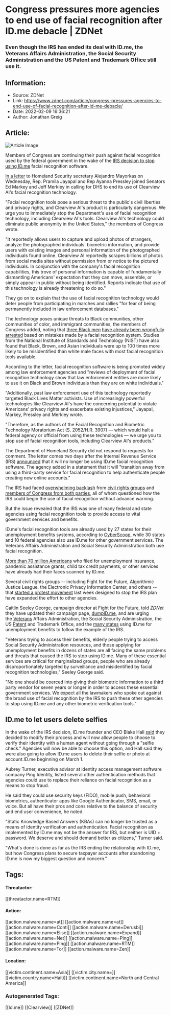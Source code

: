 # Congress pressures more agencies to end use of facial recognition after ID.me debacle | ZDNet
### Even though the IRS has ended its deal with ID.me, the Veterans Affairs Administration, the Social Security Administration and the US Patent and Trademark Office still use it.

## Information:
+ Source: ZDNet
+ Link: https://www.zdnet.com/article/congress-pressures-agencies-to-end-use-of-facial-recognition-after-id-me-debacle/
+ Date: 2022-02-09 16:36:21
+ Author: Jonathan Greig


## Article:
![Article Image](https://www.zdnet.com/a/img/resize/0c1c6fc17a2b51dc5e3f21f0e36bf0d0d15e139c/2021/05/27/ae6f3f09-beca-4250-bace-65edab293539/facial-recognition.jpg?width=770&height=578&fit=crop&auto=webp)

Members of Congress are continuing their push against facial recognition used by the federal government in the wake of the [IRS decision to stop using ID.me](https://www.zdnet.com/article/irs-to-end-id-me-facial-recognition-effort-after-widespread-backlash/) facial recognition software.

[In a letter](https://cdn.vox-cdn.com/uploads/chorus_asset/file/23229182/Letters___Federal_Gov_Use_of_Clearview_AI___2_8_22.pdf) to Homeland Security secretary Alejandro Mayorkas on Wednesday, Rep. Pramila Jayapal and Rep Ayanna Pressley joined Senators Ed Markey and Jeff Merkley in calling for DHS to end its use of Clearview AI's facial recognition technology.

"Facial recognition tools pose a serious threat to the public's civil liberties and privacy rights, and Clearview AI's product is particularly dangerous. We urge you to immediately stop the Department's use of facial recognition technology, including Clearview AI's tools. Clearview AI's technology could eliminate public anonymity in the United States," the members of Congress wrote. 

"It reportedly allows users to capture and upload photos of strangers, analyze the photographed individuals' biometric information, and provide users with existing images and personal information of the photographed individuals found online. Clearview AI reportedly scrapes billions of photos from social media sites without permission from or notice to the pictured individuals. In conjunction with the company's facial recognition capabilities, this trove of personal information is capable of fundamentally dismantling Americans' expectation that they can move, assemble, or simply appear in public without being identified. Reports indicate that use of this technology is already threatening to do so."

They go on to explain that the use of facial recognition technology would deter people from participating in marches and rallies "for fear of being permanently included in law enforcement databases."

The technology poses unique threats to Black communities, other communities of color, and immigrant communities, the members of Congress added, noting that [three Black men](https://www.techrepublic.com/article/detroit-police-admit-to-first-facial-recognition-mistake-after-false-arrest/) [have already been wrongfully arrested](https://www.nytimes.com/2020/12/29/technology/facial-recognition-misidentify-jail.html) based on mistakes made by a facial recognition system. Studies from the National Institute of Standards and Technology (NIST) have also found that Black, Brown, and Asian individuals were up to 100 times more likely to be misidentified than white male faces with most facial recognition tools available. 

According to the letter, facial recognition software is being promoted widely among law enforcement agencies and "reviews of deployment of facial recognition technology show that law enforcement entities are more likely to use it on Black and Brown individuals than they are on white individuals."






"Additionally, past law enforcement use of this technology reportedly targeted Black Lives Matter activists. Use of increasingly powerful technologies like Clearview AI's have the concerning potential to violate Americans' privacy rights and exacerbate existing injustices," Jayapal, Markey, Pressley and Merkley wrote. 

"Therefore, as the authors of the Facial Recognition and Biometric Technology Moratorium Act (S. 2052/H.R. 3907) — which would halt a federal agency or official from using these technologies — we urge you to stop use of facial recognition tools, including Clearview AI's products."

The Department of Homeland Security did not respond to requests for comment. The letter comes two days after the Internal Revenue Service (IRS) [announced](https://www.irs.gov/newsroom/irs-announces-transition-away-from-use-of-third-party-verification-involving-facial-recognition) that it will no longer be using ID.me facial recognition software. The agency added in a statement that it will "transition away from using a third-party service for facial recognition to help authenticate people creating new online accounts."

The IRS had faced [overwhelming backlash](https://www.zdnet.com/article/house-democrats-join-senators-in-urging-irs-end-plan-for-id-me-facial-recognition/) from [civil rights groups](https://www.zdnet.com/article/civil-rights-groups-launch-effort-to-stop-irs-use-of-flawed-id-me-facial-recognition/) and [members of Congress from both parties](https://www.zdnet.com/article/republican-senators-demand-briefing-on-irs-decision-to-require-id-me-selfies/), all of whom questioned how the IRS could begin the use of facial recognition without advance warning. 

But the issue revealed that the IRS was one of many federal and state agencies using facial recognition tools to provide access to vital government services and benefits. 

ID.me's facial recognition tools are already used by 27 states for their unemployment benefits systems, according to [CyberScoop](https://www.cyberscoop.com/irs-idme-security-concerns-congress/), while 30 states and 10 federal agencies also use ID.me for other government services. The Veterans Affairs Administration and Social Security Administration both use facial recognition.

[More than 70 million Americans](https://insights.id.me/press-releases/id-me-comments-on-adherence-to-federal-rules-on-facial-recognition-selfies-that-protect-identities-from-theft/) who filed for unemployment insurance, pandemic assistance grants, child tax credit payments, or other services have already had their faces scanned by ID.me. 

Several civil rights groups -- including Fight for the Future, Algorithmic Justice League, the Electronic Privacy Information Center, and others -- that [started a protest movement](https://www.zdnet.com/article/civil-rights-groups-launch-effort-to-stop-irs-use-of-flawed-id-me-facial-recognition/) last week designed to stop the IRS plan have expanded the effort to other agencies.

Caitlin Seeley George, campaign director at Fight for the Future, told *ZDNet* they have updated their campaign page, [dumpID.me](http://link.mediaoutreach.meltwater.com/ls/click?upn=8rKT-2BLfvCbWIV8uWw-2Fsz2UUL-2BNybdtJ18SDeQXhfecM-3DrapC_IYQgkcewnfgdL-2B1g8T-2FISs1eBa9i6k8lCucJ6ZDthi4YUdyOzfTCLYDUKv3Ftao9NwrtRWw2Eyn64GOxii3MK-2Bkas-2FzOVEwsi-2BrzmRIXFClkANoJKlaRAVpJ35dxdfuZgfk7b7UfSsMaAsXvl4A0dm3TcYzVezYaTjqG-2FHPRDUsn3lOB8OsP31SuonJs-2F7TO6aJ4yy4T0s6Qt0CojDnx9YMiZW8StMp-2FVbcNqdqs0xgvKcdtdU4cp0YDgZMCS0olL9E-2FxaOJY1uS-2BuS1BqFQhRL8v-2FMUxfnbMQqfLfQWZmAUs06MPaBOhYb3nnokBEBUVQuoCTjsKvsmYUI4GjzbWnNO38OHdaoX6BECEcjGIAuAR-2FHlK8-2BHomUb3pjqmDh2hya0Z8ywkQUq9GxSGoAqhQ-3D-3D), and are urging the [Veterans](http://link.mediaoutreach.meltwater.com/ls/click?upn=08oudg5dciGo4rnENCgoj-2BQgbXBY7B8DWpOp1wVSgcrw53SjhJDBVYbzIOv56cAyfNLv2DELWLyZ1jSJdeMF1smFiNXlPkxxkU6WAptO-2F5k-3D3grl_IYQgkcewnfgdL-2B1g8T-2FISs1eBa9i6k8lCucJ6ZDthi4YUdyOzfTCLYDUKv3Ftao9NwrtRWw2Eyn64GOxii3MK-2Bkas-2FzOVEwsi-2BrzmRIXFClkANoJKlaRAVpJ35dxdfuZgfk7b7UfSsMaAsXvl4A0dm3TcYzVezYaTjqG-2FHPRDUsn3lOB8OsP31SuonJs-2F7TO6aJ4yy4T0s6Qt0CojDnx9YMiZW8StMp-2FVbcNqdqs0xhppef1-2FPLWdebUxaLl-2FAxytYiQa2-2FNP9CktucjVDAfnPKR9GZ-2F53NNtk57xDIR8dV3-2BzZ6TdRMTvPbV7stUfmZlvenrZ4Lnl8-2BSfzoqErwb-2FTE1ihev7ezwmXrn816IezwuiHbGzUtOzb2xCuirW7nf5SuHyipweCglCwrXceAJw-3D-3D) Affairs Administration, the Social Security Administration, the US [Patent](http://link.mediaoutreach.meltwater.com/ls/click?upn=08oudg5dciGo4rnENCgoj-2BJ09fQjajDdQ3LR4xOBH7ZUOHhUtox5gPFtnBb95NrpdpNlFQX9pg8UlnxKInSoTHuLe1XF2DH-2BBcYfRFGx-2BAdrP66ZxPRmFUHAb9kB0w06YMau_IYQgkcewnfgdL-2B1g8T-2FISs1eBa9i6k8lCucJ6ZDthi4YUdyOzfTCLYDUKv3Ftao9NwrtRWw2Eyn64GOxii3MK-2Bkas-2FzOVEwsi-2BrzmRIXFClkANoJKlaRAVpJ35dxdfuZgfk7b7UfSsMaAsXvl4A0dm3TcYzVezYaTjqG-2FHPRDUsn3lOB8OsP31SuonJs-2F7TO6aJ4yy4T0s6Qt0CojDnx9YMiZW8StMp-2FVbcNqdqs0xhh5LC75fxxv9XE6f6OgrzOYdM8e7cK1E5JmIOESpw6nkiX2q1Z1ux4o6-2BuwNc4WmN6rzUnKW-2F1uY1EeTH13xgm1qowdLk3Z2s4QF1MskAQNdIz3eC6uU7nrHM4NfjyG9MlYX6-2BxggZsyK3O4pnRCOve8uIm-2F39RPtvI2lKowLBMA-3D-3D) and Trademark Office, and the [many states](http://link.mediaoutreach.meltwater.com/ls/click?upn=08oudg5dciGo4rnENCgoj7kzWZ6O6wOFRWk33BkzAAeiVjj5XRUESnNQbty7uvW5TacNyRNb8JO2Rwfk-2FgUzJCHnqjoY-2BSzmpBFz56UKZbM8oXC0AhJ1kt9nZ4UafvlPs5M8AjhqOR7danwGj4vNuqTP2jGCbQGVz5VBiEPeCvk-3D1IoH_IYQgkcewnfgdL-2B1g8T-2FISs1eBa9i6k8lCucJ6ZDthi4YUdyOzfTCLYDUKv3Ftao9NwrtRWw2Eyn64GOxii3MK-2Bkas-2FzOVEwsi-2BrzmRIXFClkANoJKlaRAVpJ35dxdfuZgfk7b7UfSsMaAsXvl4A0dm3TcYzVezYaTjqG-2FHPRDUsn3lOB8OsP31SuonJs-2F7TO6aJ4yy4T0s6Qt0CojDnx9YMiZW8StMp-2FVbcNqdqs0xiRCiDwawhptaCpCKq22SUU-2FjC1csRZXsykf9RydkWz-2FdpvTprv9frw1E5Ub9i2ji7kfHvC1-2FK8Aier35lhKXyEQASxyhFo0uyZjMXC8d1haK0U6oBcUiuK3JshQKqoIS6Afz1jDm2DzS1z0lN0bg43T33HZR92CfeEDEVuaZk03w-3D-3D) using ID.me for unemployment benefits to follow the example of the IRS.

"Veterans trying to access their benefits, elderly people trying to access Social Security Administration resources, and those applying for unemployment benefits in dozens of states are all facing the same problems and threats that caused the IRS to stop using ID.me. Many of these essential services are critical for marginalized groups, people who are already disproportionately targeted by surveillance and misidentified by facial recognition technologies," Seeley George said. 

"No one should be coerced into giving their biometric information to a third party vendor for seven years or longer in order to access these essential government services. We expect all the lawmakers who spoke out against the broad use of facial recognition by the IRS to push these other agencies to stop using ID.me and any other biometric verification tools."

ID.me to let users delete selfies
---------------------------------

In the wake of the IRS decision, ID.me founder and CEO Blake Hall [said](https://insights.id.me/press-releases/id-me-announces-options-for-selfie-deletion-and-identity-verification-without-automated-facial-recognition/) they decided to modify their process and will now allow people to choose to verify their identity with a human agent without going through a "selfie check." Agencies will now be able to choose this option, and Hall said they were also going to allow ID.me users to delete their selfie or photo at account.ID.me beginning on March 1.

Aubrey Turner, executive advisor at identity access management software company Ping Identity, listed several other authentication methods that agencies could use to replace their reliance on facial recognition as a means to stop fraud. 

He said they could use security keys (FIDO), mobile push, behavioral biometrics, authenticator apps like Google Authenticator, SMS, email, or voice. But all have their pros and cons relative to the balance of security and end user convenience, he noted.

"Static Knowledge Based Answers (KBAs) can no longer be trusted as a means of identity verification and authentication. Facial recognition as implemented by ID.me may not be the answer for IRS, but neither is UID + password. We deserve and should demand better as citizens," Turner said. 

"What's done is done as far as the IRS ending the relationship with ID.me, but how Congress plans to secure taxpayer accounts after abandoning ID.me is now my biggest question and concern."





## Tags:

#### Threatactor:
[[threatactor.name=RTM]]

#### Action:
[[action.malware.name=at]] [[action.malware.name=at]] [[action.malware.name=Conti]] [[action.malware.name=Derusbi]] [[action.malware.name=Elise]] [[action.malware.name=Expand]] [[action.malware.name=Net]] [[action.malware.name=Ping]] [[action.malware.name=Ping]] [[action.malware.name=RTM]] [[action.malware.name=Tor]] [[action.malware.name=Zen]]

#### Location:
[[victim.continent.name=Asia]] [[victim.city.name=]] [[victim.country.name=Haiti]] [[victim.continent.name=North and Central America]]

### Autogenerated Tags:
[[Id.me]] [[Clearview]] [[ZDNet]]

